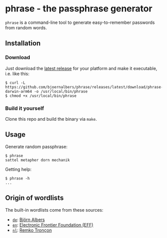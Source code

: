 # phrase - the passphrase generator

`phrase` is a command-line tool to generate easy-to-remember passwords from
random words.

## Installation

### Download

Just download the
[latest release](https://github.com/bjoernalbers/phrase/releases/latest)
for your platform and make it executable, i.e. like this:

    $ curl -L https://github.com/bjoernalbers/phrase/releases/latest/download/phrase-darwin-arm64 -o /usr/local/bin/phrase
    $ chmod +x /usr/local/bin/phrase

### Build it yourself

Clone this repo and build the binary via `make`.

## Usage

Generate random passphrase:

    $ phrase
    sattel metapher dorn mechanik

Getting help:

    $ phrase -h
    ...

## Origin of wordlists

The built-in wordlists come from these sources:

- [`de`](passphrase/de.txt): [Björn Albers](https://github.com/bjoernalbers/diceware-wordlist-german)
- [`en`](passphrase/en.txt): [Electronic Frontier Foundation (EFF)](https://www.eff.org/deeplinks/2016/07/new-wordlists-random-passphrases)
- [`nl`](passphrase/nl.txt): [Remko Tronçon](https://el-tramo.be/blog/diceware-nl)
